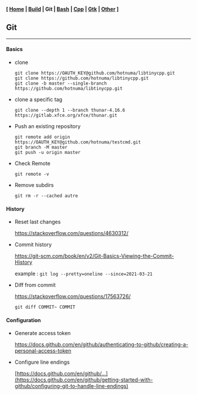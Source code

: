 <link href="style.css" rel="stylesheet"></link>

**[ [Home](00-Home.html) | [Build](05-Build.html) | Git | [Bash](15-Bash.html) | [Cpp](25-Cpp.html) | [Gtk](30-Gtk.html) | [Other](99-Other.html) ]**

## Git

---

#### Basics

* clone

    ```
    git clone https://OAUTH_KEY@github.com/hotnuma/libtinycpp.git
    git clone https://github.com/hotnuma/libtinycpp.git
    git clone -b master --single-branch https://github.com/hotnuma/libtinycpp.git
    ```

* clone a specific tag

    ```
    git clone --depth 1 --branch thunar-4.16.6 https://gitlab.xfce.org/xfce/thunar.git
    ```

* Push an existing repository
    
    ```
    git remote add origin https://OAUTH_KEY@github.com/hotnuma/testcmd.git
    git branch -M master
    git push -u origin master
    ```

* Check Remote

    ```
    git remote -v
    ```

* Remove subdirs

    ```
    git rm -r --cached autre
    ```

#### History

* Reset last changes
    
    https://stackoverflow.com/questions/4630312/  
    
* Commit history
    
    https://git-scm.com/book/en/v2/Git-Basics-Viewing-the-Commit-History  
    
    example : `git log --pretty=oneline --since=2021-03-21`

* Diff from commit
    
    https://stackoverflow.com/questions/17563726/  
    
    `git diff COMMIT~ COMMIT`

#### Configuration

* Generate access token
    
    https://docs.github.com/en/github/authenticating-to-github/creating-a-personal-access-token  

* Configure line endings
    
    [https://docs.github.com/en/github/...](https://docs.github.com/en/github/getting-started-with-github/configuring-git-to-handle-line-endings)  


